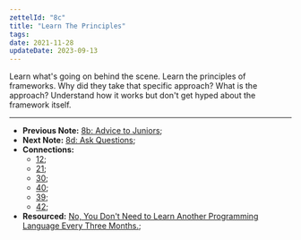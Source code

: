 ```yaml
---
zettelId: "8c"
title: "Learn The Principles"
tags:
date: 2021-11-28
updateDate: 2023-09-13
---
```


Learn what's going on behind the scene. Learn the principles of frameworks. Why did they take that specific approach? What is the approach? Understand how it works but don't get hyped about the framework itself.

---

- **Previous Note:** [8b: Advice to Juniors](/notes/8b/);
- **Next Note:** [8d: Ask Questions](/notes/8d/);
- **Connections:**
  - [12](/notes/12/);
  - [21](/notes/21/);
  - [30](/notes/30/);
  - [40](/notes/40/);
  - [39](/notes/39/);
  - [42](/notes/42/);
- **Resourced:** [No, You Don't Need to Learn Another Programming Language Every Three Months.](/no-you-dont-need-to-learn-another-programming-language-every-three-months/);
